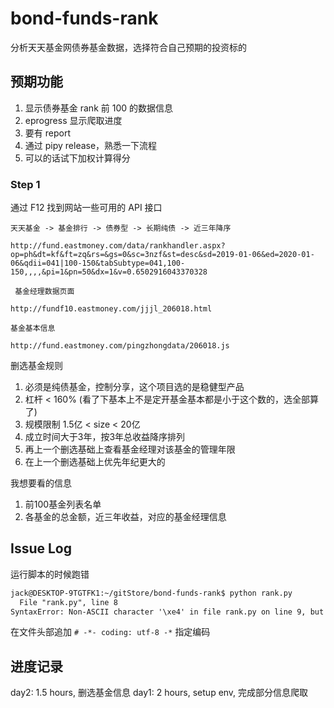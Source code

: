 # bond-funds-rank
分析天天基金网债券基金数据，选择符合自己预期的投资标的

## 预期功能

1. 显示债券基金 rank 前 100 的数据信息
1. eprogress 显示爬取进度
1. 要有 report
1. 通过 pipy release，熟悉一下流程
1. 可以的话试下加权计算得分

### Step 1

通过 F12 找到网站一些可用的 API 接口

```url
天天基金 -> 基金排行 -> 债券型 -> 长期纯债 -> 近三年降序

http://fund.eastmoney.com/data/rankhandler.aspx?op=ph&dt=kf&ft=zq&rs=&gs=0&sc=3nzf&st=desc&sd=2019-01-06&ed=2020-01-06&qdii=041|100-150&tabSubtype=041,100-150,,,,&pi=1&pn=50&dx=1&v=0.6502916043370328
```

```url
 基金经理数据页面

http://fundf10.eastmoney.com/jjjl_206018.html
```
```url
基金基本信息

http://fund.eastmoney.com/pingzhongdata/206018.js
```

删选基金规则

1. 必须是纯债基金，控制分享，这个项目选的是稳健型产品
1. 杠杆 < 160% (看了下基本上不是定开基金基本都是小于这个数的，选全部算了)
1. 规模限制 1.5亿 < size < 20亿
1. 成立时间大于3年，按3年总收益降序排列
1. 再上一个删选基础上查看基金经理对该基金的管理年限
1. 在上一个删选基础上优先年纪更大的

我想要看的信息

1. 前100基金列表名单
1. 各基金的总金额，近三年收益，对应的基金经理信息

## Issue Log

运行脚本的时候跑错

```txt
jack@DESKTOP-9TGTFK1:~/gitStore/bond-funds-rank$ python rank.py 
  File "rank.py", line 8
SyntaxError: Non-ASCII character '\xe4' in file rank.py on line 9, but no encoding declared; see http://python.org/dev/peps/pep-0263/ for details
```
在文件头部追加 `# -*- coding: utf-8 -*` 指定编码

## 进度记录
day2: 1.5 hours, 删选基金信息
day1: 2 hours, setup env, 完成部分信息爬取